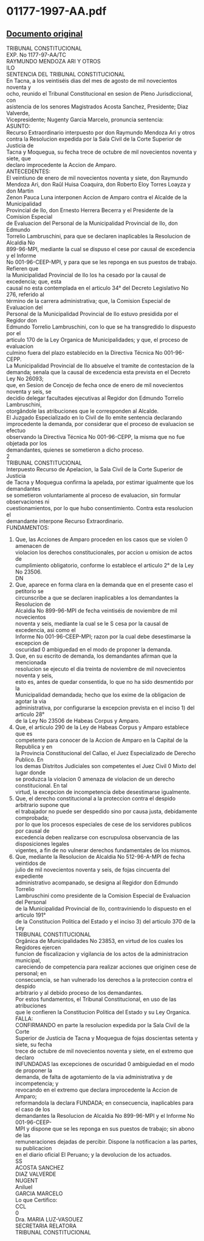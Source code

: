 
01177-1997-AA.pdf
=================
  
[Documento original](https://tc.gob.pe/jurisprudencia/1998/01177-1997-AA.pdf)  
---  
TRIBUNAL CONSTITUCIONAL  
EXP. No 1177-97-AA/TC  
RAYMUNDO MENDOZA ARI Y OTROS  
ILO  
SENTENCIA DEL TRIBUNAL CONSTITUCIONAL  
En Tacna, a los veintiséis dias del mes de agosto de mil novecientos noventa y  
ocho, reunido el Tribunal Constitucional en sesion de Pleno Jurisdiccional, con  
asistencia de los senores Magistrados Acosta Sanchez, Presidente; Diaz Valverde,  
Vicepresidente; Nugenty Garcia Marcelo, pronuncia sentencia:  
ASUNTO:  
Recurso Extraordinario interpuesto por don Raymundo Mendoza Ari y otros  
contra la Resolucion expedida por la Sala Civil de la Corte Superior de Justicia de  
Tacna y Moquegua, su fecha trece de octubre de mil novecientos noventa y siete, que  
declaro improcedente la Accion de Amparo.  
ANTECEDENTES:  
El veintiuno de enero de mil novecientos noventa y siete, don Raymundo  
Mendoza Ari, don Raûl Huisa Coaquira, don Roberto Eloy Torres Loayza y don Martin  
Zenon Pauca Luna interponen Accion de Amparo contra el Alcalde de la Municipalidad  
Provincial de Ilo, don Ernesto Herrera Becerra y el Presidente de la Comision Especial  
de Evaluacion del Personal de la Municipalidad Provincial de Ilo, don Edmundo  
Torrelio Lambruschini, para que se declaren inaplicables la Resolucion de Alcaldia No  
899-96-MPI, mediante la cual se dispuso el cese por causal de excedencia y el Informe  
No 001-96-CEEP-MPI, y para que se les reponga en sus puestos de trabajo. Refieren que  
la Municipalidad Provincial de Ilo los ha cesado por la causal de excedencia; que, esta  
causal no esta contemplada en el articulo 34° del Decreto Legislativo No 276, referido al  
término de la carrera administrativa; que, la Comision Especial de Evaluacion del  
Personal de la Municipalidad Provincial de Ilo estuvo presidida por el Regidor don  
Edmundo Torrelio Lambruschini, con lo que se ha transgredido lo dispuesto por el  
articulo 170 de la Ley Organica de Municipalidades; y que, el proceso de evaluacion  
culmino fuera del plazo establecido en la Directiva Técnica No 001-96-CEPP.  
La Municipalidad Provincial de Ilo absuelve el tramite de contestacion de la  
demanda; senala que la causal de excedencia esta prevista en el Decreto Ley No 26093;  
que, en Sesion de Concejo de fecha once de enero de mil novecientos noventa y seis, se  
decidio delegar facultades ejecutivas al Regidor don Edmundo Torrelio Lambruschini,  
otorgândole las atribuciones que le corresponden al Alcalde.  
El Juzgado Especializado en lo Civil de Ilo emite sentencia declarando  
improcedente la demanda, por considerar que el proceso de evaluacion se efectuo  
observando la Directiva Técnica No 001-96-CEPP, la misma que no fue objetada por los  
demandantes, quienes se sometieron a dicho proceso.  
2  
TRIBUNAL CONSTITUCIONAL  
Interpuesto Recurso de Apelacion, la Sala Civil de la Corte Superior de Justicia  
de Tacna y Moquegua confirma la apelada, por estimar igualmente que los demandantes  
se sometieron voluntariamente al proceso de evaluacion, sin formular observaciones ni  
cuestionamientos, por lo que hubo consentimiento. Contra esta resolucion el  
demandante interpone Recurso Extraordinario.  
FUNDAMENTOS:  
1. Que, las Acciones de Amparo proceden en los casos que se violen 0 amenacen de  
violacion los derechos constitucionales, por accion u omision de actos de  
cumplimiento obligatorio, conforme lo establece el articulo 2° de la Ley No 23506.  
DN  
2. Que, aparece en forma clara en la demanda que en el presente caso el petitorio se  
circunscribe a que se declaren inaplicables a los demandantes la Resolucion de  
Alcaldia No 899-96-MPI de fecha veintiséis de noviembre de mil novecientos  
noventa y seis, mediante la cual se le S cesa por la causal de excedencia, asi como el  
Informe No 001-96-CEEP-MPI; razon por la cual debe desestimarse la excepcion de  
oscuridad 0 ambiguedad en el modo de proponer la demanda.  
3. Que, en su escrito de demanda, los demandantes afirman que la mencionada  
resolucion se ejecuto el dia treinta de noviembre de mil novecientos noventa y seis,  
esto es, antes de quedar consentida, lo que no ha sido desmentido por la  
Municipalidad demandada; hecho que los exime de la obligacion de agotar la via  
administrativa, por configurarse la excepcion prevista en el inciso 1) del articulo 28°  
de la Ley No 23506 de Habeas Corpus y Amparo.  
4. Que, el articulo 290 de la Ley de Habeas Corpus y Amparo establece que es  
competente para conocer de la Accion de Amparo en la Capital de la Republica y en  
la Provincia Constitucional del Callao, el Juez Especializado de Derecho Publico. En  
los demas Distritos Judiciales son competentes el Juez Civil 0 Mixto del lugar donde  
se produzca la violacion 0 amenaza de violacion de un derecho constitucional. En tal  
virtud, la excepcion de incompetencia debe desestimarse igualmente.  
5. Que, el derecho constitucional a la proteccion contra el despido arbitrario supone que  
el trabajador no puede ser despedido sino por causa justa, debidamente comprobada;  
por lo que los procesos especiales de cese de los servidores publicos por causal de  
excedencia deben realizarse con escrupulosa observancia de las disposiciones legales  
vigentes, a fin de no vulnerar derechos fundamentales de los mismos.  
6. Que, mediante la Resolucion de Alcaldia No 512-96-A-MPI de fecha veintidos de  
julio de mil novecientos noventa y seis, de fojas cincuenta del expediente  
administrativo acompanado, se designa al Regidor don Edmundo Torrelio  
Lambruschini como presidente de la Comision Especial de Evaluacion del Personal  
de la Municipalidad Provincial de Ilo, contraviniendo lo dispuesto en el articulo 191°  
de la Constitucion Politica del Estado y el inciso 3) del articulo 370 de la Ley  
TRIBUNAL CONSTITUCIONAL  
Orgânica de Municipalidades No 23853, en virtud de los cuales los Regidores ejercen  
funcion de fiscalizacion y vigilancia de los actos de la administracion municipal,  
careciendo de competencia para realizar acciones que originen cese de personal; en  
consecuencia, se han vulnerado los derechos a la proteccion contra el despido  
arbitrario y al debido proceso de los demandantes.  
Por estos fundamentos, el Tribunal Constitucional, en uso de las atribuciones  
que le confieren la Constitucion Politica del Estado y su Ley Organica.  
FALLA:  
CONFIRMANDO en parte la resolucion expedida por la Sala Civil de la Corte  
Superior de Justicia de Tacna y Moquegua de fojas doscientas setenta y siete, su fecha  
trece de octubre de mil novecientos noventa y siete, en el extremo que declaro  
INFUNDADAS las excepciones de oscuridad 0 ambiguiedad en el modo de proponer la  
demanda, de falta de agotamiento de la via administrativa y de incompetencia; y  
revocando en el extremo que declara improcedente la Accion de Amparo;  
reformandola la declara FUNDADA; en consecuencia, inaplicables para el caso de los  
demandantes la Resolucion de Alcaldia No 899-96-MPI y el Informe No 001-96-CEEP-  
MPI y dispone que se les reponga en sus puestos de trabajo; sin abono de las  
remuneraciones dejadas de percibir. Dispone la notificacion a las partes, su publicacion  
en el diario oficial El Peruano; y la devolucion de los actuados.  
SS  
ACOSTA SANCHEZ  
DIAZ VALVERDE  
NUGENT  
Aniluel  
GARCIA MARCELO  
Lo que Certifico:  
CCL  
0  
Dra. MARIA LUZ-VASOUEZ  
SECRETARIA RELATORA  
TRIBUNAL CONSTITUCIONAL